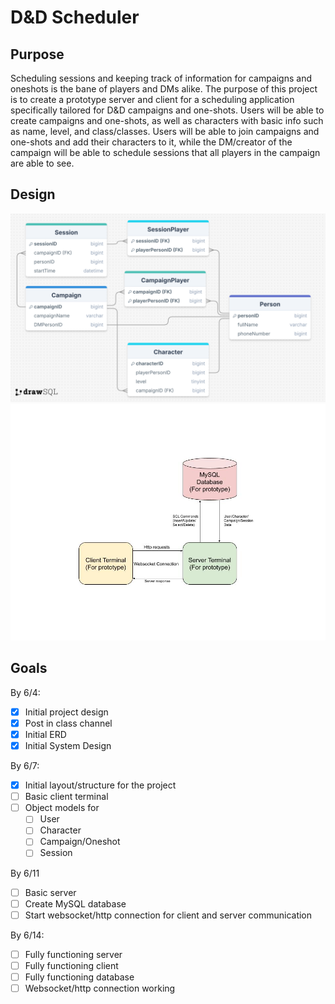 # D&D Scheduler

## Purpose

Scheduling sessions and keeping track of information for campaigns and oneshots is the bane of players and DMs alike. The purpose of this project is to create a prototype server and client for a scheduling application specifically tailored for D&D campaigns and one-shots. Users will be able to create campaigns and one-shots, as well as characters with basic info such as name, level, and class/classes. Users will be able to join campaigns and one-shots and add their characters to it, while the DM/creator of the campaign will be able to schedule sessions that all players in the campaign are able to see.

## Design
![ERD Document](drawSQL-image-export-2025-05-09.png)
![Systems Document](D&DSchedulerDesign.jpg)

## Goals

By 6/4:
- [x] Initial project design
- [x] Post in class channel
- [x] Initial ERD
- [x] Initial System Design

By 6/7:
- [x] Initial layout/structure for the project
- [ ] Basic client terminal
- [ ] Object models for
  - [ ] User
  - [ ] Character
  - [ ] Campaign/Oneshot
  - [ ] Session

By 6/11
- [ ] Basic server
- [ ] Create MySQL database
- [ ] Start websocket/http connection for client and server communication

By 6/14:
- [ ] Fully functioning server
- [ ] Fully functioning client
- [ ] Fully functioning database
- [ ] Websocket/http connection working
